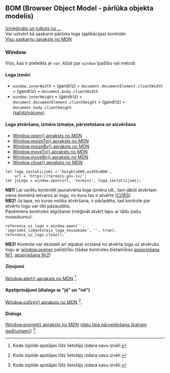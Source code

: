 ## BOM (Browser Object Model - pārlūka objekta modelis)
[Izmēģināts un tulkots no ...](https://www.javascripttutorial.net/javascript-bom/)  
Var uztvērt kā saskarni pārlūka loga (aplikācijas) kontrolei  
[Visu saskarņu saraksts no MDN](https://developer.mozilla.org/en-US/docs/Web/API#interfaces)

### Window
Viss, kas ir pieteikts ar ```var```, kļūst par ```window``` īpašību vai metodi  

#### Loga izmēri
- ```window.innerWidth``` = (gandrīz) = ```document.documentElement.clientWidth``` = (gandrīz) = ```document.body.clientWidth```
- ```window.innerHeight``` = (gandrīz) = ```document.documentElement.clientHeight``` = (gandrīz) = ```document.body.clientHeight```  
[(salīdzinājums)](https://stackoverflow.com/questions/6942785/window-innerwidth-vs-document-documentelement-clientwidth)

#### Loga atvēršana, izmēra izmaiņa, pārvietošana un aizvēršana
- [Window.open() apraksts no MDN](https://developer.mozilla.org/en-US/docs/Web/API/Window/open)  
- [Window.resizeTo() apraksts no MDN](https://developer.mozilla.org/en-US/docs/Web/API/Window/resizeTo)
- [Window.resizeBy() apraksts no MDN](https://developer.mozilla.org/en-US/docs/Web/API/Window/resizeBy)
- [Window.moveTo() apraksts no MDN](https://developer.mozilla.org/en-US/docs/Web/API/Window/moveTo)
- [Window.moveBy() apraksts no MDN](https://developer.mozilla.org/en-US/docs/Web/API/Window/moveBy)
- [Window.close() apraksts no MDN](https://developer.mozilla.org/en-US/docs/Web/API/Window/close)  

```
let loga_iestatiijumi = 'height=600,width=800',
    url = 'https://termini.gov.lv/';
let jsLogs = window.open(url, 'termini', loga_iestatiijumi);
```

**NB1!** Lai varētu kontrolēt jaunatvērta loga izmēru utt., tam jābūt atvērtam viena domēnā ietvaros ar logu, no kura tas ir atvērts ([CORS](https://developer.mozilla.org/en-US/docs/Web/HTTP/CORS))  
**NB2!** Ja lapa, no kuras notika atvēršana, ir pārladēta, tad kontrole par atvērto logu var tikt pazaudēta.  
Paņēmiens kontroles atgūšanai (mēģināt atvērt lapu ar tādu pašu nosaukumu):  
```
reference_uz_logu = window.open('', 'iepriekš_izmantotais_loga_nosaukums', '', true);
reference_uz_logu.close();
```
**NB3!** Kontrole var eksistēt arī atpakaļ virzienā no atvērta loga uz atvērušo logu ar [window.opener](https://developer.mozilla.org/en-US/docs/Web/API/Window/opener) palīdzību (tādas kontroles bīstamības [apspriešana Nr1](https://mathiasbynens.github.io/rel-noopener/), [apspriešana Nr2](https://owasp.org/www-community/attacks/Reverse_Tabnabbing))

#### Ziņojumi
[Window.alert() apraksts no MDN](https://developer.mozilla.org/en-US/docs/Web/API/Window/alert) [^note_exec_stop_1].


#### Apstiprinājumi (dialogs ar "jā" un "nē")
[Window.cofirm() apraksts no MDN](https://developer.mozilla.org/en-US/docs/Web/API/Window/confirm) [^note_exec_stop_1].

#### Dialogs
[Window.prompt() apraksts no MDN](https://developer.mozilla.org/en-US/docs/Web/API/Window/prompt) ([datu tipa pārveidošana (katram gadījumam)](https://developer.mozilla.org/en-US/docs/Web/JavaScript/Reference/Global_Objects/Number)) [^note_exec_stop_1].

[^note_exec_stop_1]: Koda izpilde apstājas līdz lietotājs izdara savu izvēli.